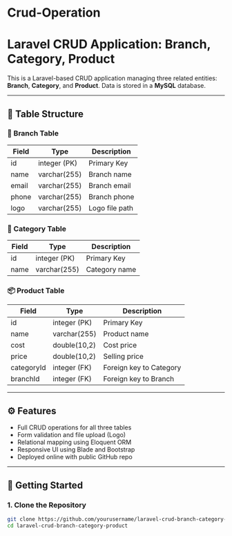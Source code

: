 ﻿# Crud-Operation
# Laravel CRUD Application: Branch, Category, Product

This is a Laravel-based CRUD application managing three related entities: **Branch**, **Category**, and **Product**. Data is stored in a **MySQL** database.

---

## 📁 Table Structure

### 🏢 Branch Table
| Field | Type         | Description        |
|-------|--------------|--------------------|
| id    | integer (PK) | Primary Key        |
| name  | varchar(255) | Branch name        |
| email | varchar(255) | Branch email       |
| phone | varchar(255) | Branch phone       |
| logo  | varchar(255) | Logo file path     |

### 📂 Category Table
| Field | Type         | Description        |
|-------|--------------|--------------------|
| id    | integer (PK) | Primary Key        |
| name  | varchar(255) | Category name      |

### 📦 Product Table
| Field      | Type          | Description              |
|------------|---------------|--------------------------|
| id         | integer (PK)  | Primary Key              |
| name       | varchar(255)  | Product name             |
| cost       | double(10,2)  | Cost price               |
| price      | double(10,2)  | Selling price            |
| categoryId | integer (FK)  | Foreign key to Category  |
| branchId   | integer (FK)  | Foreign key to Branch    |

---

## ⚙️ Features

- Full CRUD operations for all three tables
- Form validation and file upload (Logo)
- Relational mapping using Eloquent ORM
- Responsive UI using Blade and Bootstrap
- Deployed online with public GitHub repo

---

## 🚀 Getting Started

### 1. Clone the Repository
```bash
git clone https://github.com/yourusername/laravel-crud-branch-category-product.git
cd laravel-crud-branch-category-product

